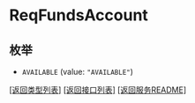 # ReqFundsAccount

## 枚举


* `AVAILABLE` (value: `"AVAILABLE"`)


[\[返回类型列表\]](README.md#类型列表)
[\[返回接口列表\]](README.md#接口列表)
[\[返回服务README\]](README.md)


